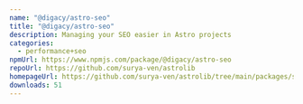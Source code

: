 ```yaml
---
name: "@digacy/astro-seo"
title: "@digacy/astro-seo"
description: Managing your SEO easier in Astro projects
categories:
  - performance+seo
npmUrl: https://www.npmjs.com/package/@digacy/astro-seo
repoUrl: https://github.com/surya-ven/astrolib
homepageUrl: https://github.com/surya-ven/astrolib/tree/main/packages/seo
downloads: 51
---
```

